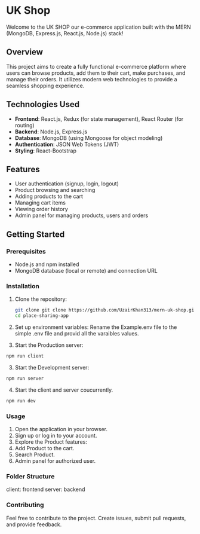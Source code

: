 # UK Shop

Welcome to the UK SHOP our e-commerce application built with the MERN (MongoDB, Express.js, React.js, Node.js) stack!

## Overview

This project aims to create a fully functional e-commerce platform where users can browse products, add them to their cart, make purchases, and manage their orders. It utilizes modern web technologies to provide a seamless shopping experience.

## Technologies Used

- **Frontend**: React.js, Redux (for state management), React Router (for routing)
- **Backend**: Node.js, Express.js
- **Database**: MongoDB (using Mongoose for object modeling)
- **Authentication**: JSON Web Tokens (JWT)
- **Styling**: React-Bootstrap

## Features

- User authentication (signup, login, logout)
- Product browsing and searching
- Adding products to the cart
- Managing cart items
- Viewing order history
- Admin panel for managing products, users and orders

## Getting Started

### Prerequisites

- Node.js and npm installed
- MongoDB database (local or remote) and connection URL

### Installation

1. Clone the repository:
   ```bash
   git clone git clone https://github.com/UzairKhan313/mern-uk-shop.git
   cd place-sharing-app
   ```
2. Set up environment variables:
   Rename the Example.env file to the simple .env file and provid all the varaibles values.

3. Start the Production server:

```bash
npm run client
```

3. Start the Development server:

```bash
npm run server
```

4. Start the client and server coucurrently.

```bash
npm run dev

```

### Usage

1. Open the application in your browser.
2. Sign up or log in to your account.
3. Explore the Product features:
4. Add Product to the cart.
5. Search Product.
6. Admin panel for authorized user.

### Folder Structure

client: frontend
server: backend

### Contributing

Feel free to contribute to the project. Create issues, submit pull requests, and provide feedback.
